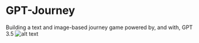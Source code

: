 # GPT-Journey
Building a text and image-based journey game powered by, and with, GPT 3.5
![alt text](https://github.com/jendoebelin/GPT-Journey/blob/876219f9c6b37bfc6a976cc8066344da362ad78d/ScreenshotSD.png)

